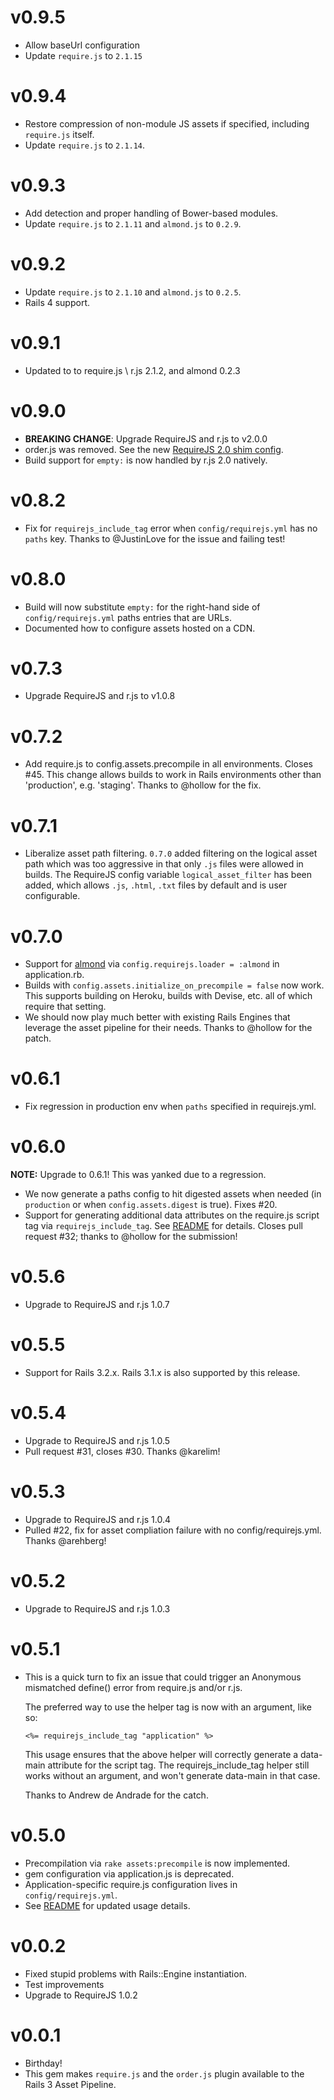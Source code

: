 <!--
Marked Style: GitHub
-->
# v0.9.5

- Allow baseUrl configuration
- Update `require.js` to `2.1.15`

# v0.9.4

- Restore compression of non-module JS assets if specified, including `require.js` itself.
- Update `require.js` to `2.1.14`.

# v0.9.3

- Add detection and proper handling of Bower-based modules.
- Update `require.js` to `2.1.11` and `almond.js` to `0.2.9`.

# v0.9.2

- Update `require.js` to `2.1.10` and `almond.js` to `0.2.5`.
- Rails 4 support.

# v0.9.1

- Updated to to require.js \ r.js 2.1.2, and almond 0.2.3

# v0.9.0

- **BREAKING CHANGE**: Upgrade RequireJS and r.js to v2.0.0
- order.js was removed. See the new [RequireJS 2.0 shim config](https://github.com/jrburke/requirejs/wiki/Upgrading-to-RequireJS-2.0#wiki-shim).
- Build support for `empty:` is now handled by r.js 2.0 natively.

# v0.8.2

- Fix for `requirejs_include_tag` error when `config/requirejs.yml` has no
  `paths` key.  Thanks to @JustinLove for the issue and failing test!

# v0.8.0

- Build will now substitute `empty:` for the right-hand side of
  `config/requirejs.yml` paths entries that are URLs.
- Documented how to configure assets hosted on a CDN.

# v0.7.3

- Upgrade RequireJS and r.js to v1.0.8

# v0.7.2

- Add require.js to config.assets.precompile in all environments.  Closes #45.
  This change allows builds to work in Rails environments other than
  'production', e.g. 'staging'.  Thanks to @hollow for the fix.

# v0.7.1

- Liberalize asset path filtering.  `0.7.0` added filtering on the logical
  asset path which was too aggressive in that only `.js` files were allowed in
  builds.  The RequireJS config variable `logical_asset_filter` has been
  added, which allows `.js`, `.html`, `.txt` files by default and is user
  configurable.

# v0.7.0

- Support for [almond](https://github.com/jrburke/almond) via
  `config.requirejs.loader = :almond` in application.rb.
- Builds with `config.assets.initialize_on_precompile = false` now work.
  This supports building on Heroku, builds with Devise, etc. all of
  which require that setting.
- We should now play much better with existing Rails Engines that
  leverage the asset pipeline for their needs.  Thanks to @hollow for the
  patch.

# v0.6.1

- Fix regression in production env when `paths` specified in requirejs.yml.

# v0.6.0

**NOTE:** Upgrade to 0.6.1! This was yanked due to a regression.

- We now generate a paths config to hit digested assets when needed (in
  `production` or when `config.assets.digest` is true). Fixes #20.
- Support for generating additional data attributes on the require.js script
  tag via `requirejs_include_tag`. See [README](README.md) for details. Closes
  pull request #32; thanks to @hollow for the submission!

# v0.5.6

- Upgrade to RequireJS and r.js 1.0.7

# v0.5.5

- Support for Rails 3.2.x.  Rails 3.1.x is also supported by this release.

# v0.5.4

- Upgrade to RequireJS and r.js 1.0.5
- Pull request #31, closes #30.  Thanks @karelim!

# v0.5.3

- Upgrade to RequireJS and r.js 1.0.4
- Pulled #22, fix for asset compliation failure with no config/requirejs.yml.
  Thanks @arehberg!

# v0.5.2

- Upgrade to RequireJS and r.js 1.0.3

# v0.5.1

- This is a quick turn to fix an issue that could trigger an Anonymous mismatched define() error from require.js and/or r.js.

    The preferred way to use the helper tag is now with an argument, like
    so:

    ```erb
    <%= requirejs_include_tag "application" %>
    ```

    This usage ensures that the above helper will correctly generate a
    data-main attribute for the script tag.  The requirejs_include_tag
    helper still works without an argument, and won't generate data-main
    in that case.

    Thanks to Andrew de Andrade for the catch.

# v0.5.0

- Precompilation via `rake assets:precompile` is now implemented.
- gem configuration via application.js is deprecated.
- Application-specific require.js configuration lives in `config/requirejs.yml`.
- See [README](README.md) for updated usage details.

# v0.0.2

- Fixed stupid problems with Rails::Engine instantiation.
- Test improvements
- Upgrade to RequireJS 1.0.2

# v0.0.1

- Birthday!
- This gem makes `require.js` and the `order.js` plugin available to the Rails 3 Asset Pipeline.

